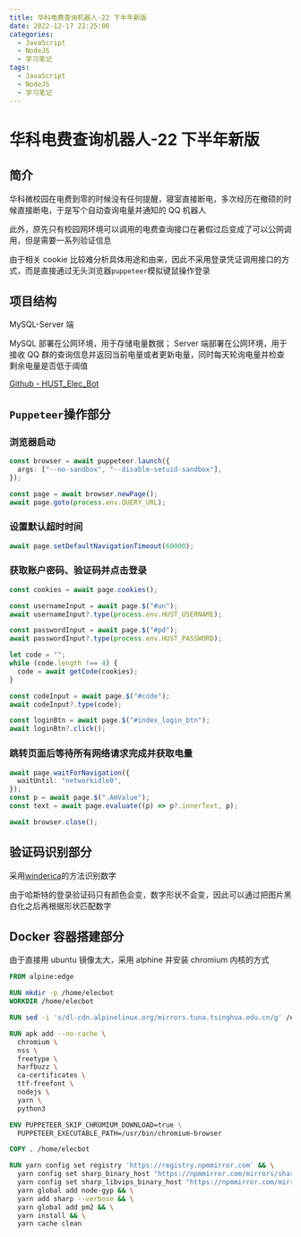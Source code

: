 ```yaml
---
title: 华科电费查询机器人-22 下半年新版
date: 2022-12-17 22:25:00
categories:
  - JavaScript
  - NodeJS
  - 学习笔记
tags:
  - JavaScript
  - NodeJS
  - 学习笔记
---
```


# 华科电费查询机器人-22 下半年新版

## 简介

华科微校园在电费到零的时候没有任何提醒，寝室直接断电，多次经历在撤硕的时候直接断电，于是写个自动查询电量并通知的 QQ 机器人

此外，原先只有校园网环境可以调用的电费查询接口在暑假过后变成了可以公网调用，但是需要一系列验证信息

由于相关 cookie 比较难分析具体用途和由来，因此不采用登录凭证调用接口的方式，而是直接通过无头浏览器`puppeteer`模拟键鼠操作登录

## 项目结构

MySQL-Server 端

MySQL 部署在公网环境，用于存储电量数据；
Server 端部署在公网环境，用于接收 QQ 群的查询信息并返回当前电量或者更新电量，同时每天轮询电量并检查剩余电量是否低于阈值

[Github - HUST_Elec_Bot](https://github.com/TomSawyer2/HUST_Elec_Bot)

## `Puppeteer`操作部分

### 浏览器启动

```ts
const browser = await puppeteer.launch({
  args: ["--no-sandbox", "--disable-setuid-sandbox"],
});

const page = await browser.newPage();
await page.goto(process.env.QUERY_URL);
```

### 设置默认超时时间

```ts
await page.setDefaultNavigationTimeout(60000);
```

### 获取账户密码、验证码并点击登录

```ts
const cookies = await page.cookies();

const usernameInput = await page.$("#un");
await usernameInput?.type(process.env.HUST_USERNAME);

const passwordInput = await page.$("#pd");
await passwordInput?.type(process.env.HUST_PASSWORD);

let code = "";
while (code.length !== 4) {
  code = await getCode(cookies);
}

const codeInput = await page.$("#code");
await codeInput?.type(code);

const loginBtn = await page.$("#index_login_btn");
await loginBtn?.click();
```

### 跳转页面后等待所有网络请求完成并获取电量

```ts
await page.waitForNavigation({
  waitUntil: "networkidle0",
});
const p = await page.$(".AmValue");
const text = await page.evaluate((p) => p?.innerText, p);

await browser.close();
```

## 验证码识别部分

采用[winderica](https://github.com/winderica/DailyReport/blob/4ab18c3850e60ba3074db4f2fcb76695c0335ab8/assets/digits.png)的方法识别数字

由于哈斯特的登录验证码只有颜色会变，数字形状不会变，因此可以通过把图片黑白化之后再根据形状匹配数字

## Docker 容器搭建部分

由于直接用 ubuntu 镜像太大，采用 alphine 并安装 chromium 内核的方式

```dockerfile
FROM alpine:edge

RUN mkdir -p /home/elecbot
WORKDIR /home/elecbot

RUN sed -i 's/dl-cdn.alpinelinux.org/mirrors.tuna.tsinghua.edu.cn/g' /etc/apk/repositories

RUN apk add --no-cache \
  chromium \
  nss \
  freetype \
  harfbuzz \
  ca-certificates \
  ttf-freefont \
  nodejs \
  yarn \
  python3

ENV PUPPETEER_SKIP_CHROMIUM_DOWNLOAD=true \
  PUPPETEER_EXECUTABLE_PATH=/usr/bin/chromium-browser

COPY . /home/elecbot

RUN yarn config set registry 'https://registry.npmmirror.com' && \
  yarn config set sharp_binary_host "https://npmmirror.com/mirrors/sharp" && \
  yarn config set sharp_libvips_binary_host "https://npmmirror.com/mirrors/sharp-libvips" && \
  yarn global add node-gyp && \
  yarn add sharp --verbose && \
  yarn global add pm2 && \
  yarn install && \
  yarn cache clean
```

